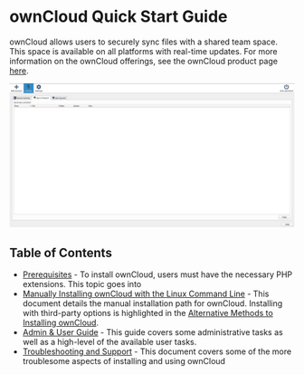 # ownCloud Quick Start Guide

ownCloud allows users to securely sync files with a shared team space. This space is available on all platforms with real-time updates. For more information on the ownCloud offerings, see the ownCloud product page [here](https://owncloud.com/product/).

![Overview of ownCloud of Ubuntu](/img/owncloudstart.png)

## Table of Contents
- [Prerequisites](PREREQ.md) - To install ownCloud, users must have the necessary PHP extensions. This topic goes into  
- [Manually Installing ownCloud with the Linux Command Line](MANUAL-INSTALL.md) - This document details the manual installation path for ownCloud. Installing with third-party options is highlighted in the [Alternative Methods to Installing ownCloud](ALT-INSTALL.md).
- [Admin & User Guide](GUIDE.md) - This guide covers some administrative tasks as well as a high-level of the available user tasks. 
- [Troubleshooting and Support](SUPPORT.md) - This document covers some of the more troublesome aspects of installing and using ownCloud
